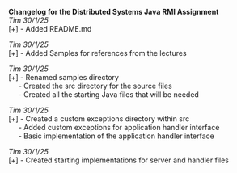 **Changelog for the Distributed Systems Java RMI Assignment**  
*Tim 30/1/25*  
[+] - Added README.md

*Tim 30/1/25*  
[+] - Added Samples for references from the lectures

*Tim 30/1/25*  
[+] - Renamed samples directory  
&nbsp;&nbsp;&nbsp;&nbsp; - Created the src directory for the source files  
&nbsp;&nbsp;&nbsp;&nbsp; - Created all the starting Java files that will be needed  

*Tim 30/1/25*  
[+] - Created a custom exceptions directory within src  
&nbsp;&nbsp;&nbsp;&nbsp; - Added custom exceptions for application handler interface  
&nbsp;&nbsp;&nbsp;&nbsp; - Basic implementation of the application handler interface  

*Tim 30/1/25*  
[+] - Created starting implementations for server and handler files
